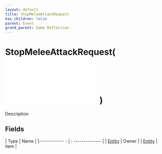 ```yaml
---
layout: default
title: StopMeleeAttackRequest
has_children: false
parent: Event
grand_parent: Game Reflection
---
```

# StopMeleeAttackRequest( ![ EntityEventBase ](game-reflection/events/entity_event_base.md) )
Description 

## Fields
| Type | Name |
|:------------ - | : -------------- |
| [Entity](game-reflection/classes/entity.md) | Owner |
| [Entity](game-reflection/classes/entity.md) | Item |

